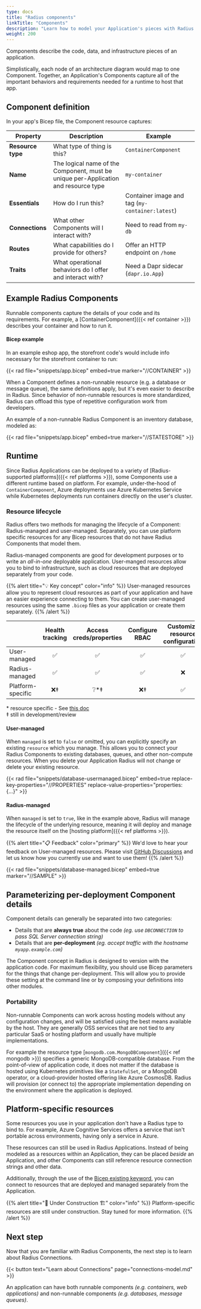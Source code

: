 ```yaml
---
type: docs
title: "Radius components"
linkTitle: "Components"
description: "Learn how to model your Application's pieces with Radius Components"
weight: 200
---
```


Components describe the code, data, and infrastructure pieces of an application.   

Simplistically, each node of an architecture diagram would map to one Component. Together, an Application's Components capture all of the important behaviors and requirements needed for a runtime to host that app. 

## Component definition

In your app's Bicep file, the Component resource captures: 

| Property | Description | Example |
|----------|-------------|---------|
| **Resource type** | What type of thing is this? | `ContainerComponent`
| **Name** | The logical name of the Component, must be unique per-Application and resource type | `my-container`
| **Essentials** | How do I run this? | Container image and tag (`my-container:latest`)
| **Connections** | What other Components will I interact with? | Need to read from `my-db` 
| **Routes** | What capabilities do I provide for others? | Offer an HTTP endpoint on `/home`
| **Traits** | What operational behaviors do I offer and interact with? | Need a Dapr sidecar (`dapr.io.App`)

## Example Radius Components


Runnable components capture the details of your code and its requirements. For example, a [ContainerComponent]({{< ref container >}}) describes your container and how to run it.

#### Bicep example

In an example eshop app, the storefront code's would include info necessary for the storefront container to run:

{{< rad file="snippets/app.bicep" embed=true marker="//CONTAINER" >}}

When a Component defines a non-runnable resource (e.g. a database or message queue), the same definitions apply, but it's even easier to describe in Radius. Since behavior of non-runnable resources is more standardized, Radius can offload this type of repetitive configuration work from developers.

An example of a non-runnable Radius Component is an inventory database, modeled as:

{{< rad file="snippets/app.bicep" embed=true marker="//STATESTORE" >}}

## Runtime

Since Radius Applications can be deployed to a variety of [Radius-supported platforms]({{< ref platforms >}}), some Components use a different runtime based on platform. For example, under-the-hood of `ContainerComponent`, Azure deployments use Azure Kubernetes Service while Kubernetes deployments run containers directly on the user's cluster.


### Resource lifecycle
<!-- TODO: overhaul this section as we replace Radius-managed with Bicep modules -->

Radius offers two methods for managing the lifecycle of a Component: Radius-managed and user-managed. Separately, you can use platform specific resources for any Bicep resources that do not have Radius Components that model them.

Radius-managed components are good for development purposes or to write an *all-in-one* deployable application. User-manged resources allow you to bind to infrastructure, such as cloud resources that are deployed separately from your code.

{{% alert title="💡 Key concept" color="info" %}}
User-managed resources allow you to represent cloud resources as part of your application and have an easier experience connecting to them. You can create user-managed resources using the same `.bicep` files as your application or create them separately.
{{% /alert %}}

| | Health tracking | Access creds/properties | Configure RBAC | Customize resource configuration |
|-|:---------------:|:-----------------------:|:--------------:|:--------------------:|
| User-managed | ✅ | ✅ | ✅ | ✅ |
| Radius-managed | ✅ | ✅ | ✅ | ❌ |
| Platform-specific | ❌‡ | ❔*‡ | ❌‡ | ✅ |

\* resource specific - See [this doc](https://docs.microsoft.com/en-us/azure/azure-resource-manager/bicep/bicep-functions-resource#list)
<br />
‡ still in development/review

#### User-managed

When `managed` is set to `false` or omitted, you can explicitly specify an existing `resource` which you manage. This allows you to connect your Radius Components to existing databases, queues, and other non-compute resources. When you delete your Application Radius will not change or delete your existing resource.

{{< rad file="snippets/database-usermanaged.bicep" embed=true replace-key-properties="//PROPERTIES" replace-value-properties="properties: {...}" >}}

#### Radius-managed

When `managed` is set to `true`, like in the example above, Radius will manage the lifecycle of the underlying resource, meaning it will deploy and manage the resource itself on the [hosting platform]({{< ref platforms >}}).

{{% alert title="📋 Feedback" color="primary" %}}
We'd love to hear your feedback on User-managed resources. Please visit [GitHub Discussions](https://github.com/Azure/radius/discussions/1269) and let us know how you currently use and want to use them!
{{% /alert %}}

{{< rad file="snippets/database-managed.bicep" embed=true marker="//SAMPLE" >}}

## Parameterizing per-deployment Component details

Component details can generally be separated into two categories:

- Details that are **always true** about the code *(eg. use `DBCONNECTION` to pass SQL Server connection string)*
- Details that are **per-deployment** *(eg. accept traffic with the hostname `myapp.example.com`)*

The Component concept in Radius is designed to version with the application code. For maximum flexibility, you should use Bicep parameters for the things that change per-deployment. This will allow you to provide these setting at the command line or by composing your definitions into other modules.

<!-- TODO: add example here -->

### Portability

Non-runnable Components can work across hosting models without any configuration changes, and will be satisfied using the best means available by the host. They are generally OSS services that are not tied to any particular SaaS or hosting platform and usually have multiple implementations.

For example the resource type [`mongodb.com.MongoDBComponent`]({{< ref mongodb >}}) specifies a generic MongoDB-compatible database. From the point-of-view of application code, it does not matter if the database is hosted using Kubernetes primitives like a `StatefulSet`, or a MongoDB operator, or a cloud-provider hosted offering like Azure CosmosDB. Radius will provision (or connect to) the appropriate implementation depending on the environment where the application is deployed.

## Platform-specific resources

Some resources you use in your application don't have a Radius type to bind to. For example, Azure Cognitive Services offers a service that isn't portable across environments, having only a service in Azure.

These resources can still be used in Radius Applications. Instead of being modeled as a resources within an Application, they can be placed *beside* an Application, and other Components can still reference resource connection strings and other data.

Additionally, through the use of the [Bicep existing keyword](https://docs.microsoft.com/en-us/azure/azure-resource-manager/bicep/resource-declaration?#reference-existing-resources), you can connect to resources that are deployed and managed separately from the Application.

{{% alert title="🚧 Under Construction 🏗" color="info" %}}
Platform-specific resources are still under construction. Stay tuned for more information.
{{% /alert %}}

## Next step

Now that you are familiar with Radius Components, the next step is to learn about Radius Connections.

{{< button text="Learn about Connections" page="connections-model.md" >}}


An application can have both runnable components *(e.g. containers, web applications)* and non-runnable components *(e.g. databases, message queues)*.
